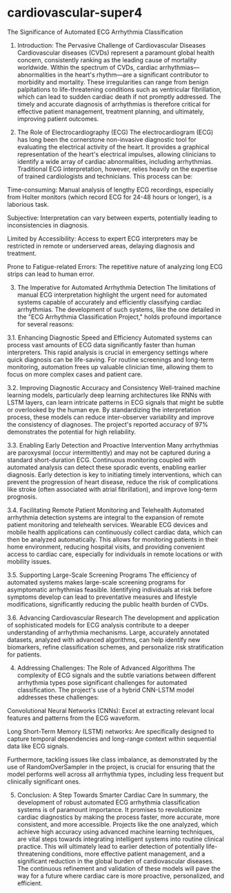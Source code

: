 # cardiovascular-super4
The Significance of Automated ECG Arrhythmia Classification
1. Introduction: The Pervasive Challenge of Cardiovascular Diseases
Cardiovascular diseases (CVDs) represent a paramount global health concern, consistently ranking as the leading cause of mortality worldwide. Within the spectrum of CVDs, cardiac arrhythmias—abnormalities in the heart's rhythm—are a significant contributor to morbidity and mortality. These irregularities can range from benign palpitations to life-threatening conditions such as ventricular fibrillation, which can lead to sudden cardiac death if not promptly addressed. The timely and accurate diagnosis of arrhythmias is therefore critical for effective patient management, treatment planning, and ultimately, improving patient outcomes.

2. The Role of Electrocardiography (ECG)
The electrocardiogram (ECG) has long been the cornerstone non-invasive diagnostic tool for evaluating the electrical activity of the heart. It provides a graphical representation of the heart's electrical impulses, allowing clinicians to identify a wide array of cardiac abnormalities, including arrhythmias. Traditional ECG interpretation, however, relies heavily on the expertise of trained cardiologists and technicians. This process can be:

Time-consuming: Manual analysis of lengthy ECG recordings, especially from Holter monitors (which record ECG for 24-48 hours or longer), is a laborious task.

Subjective: Interpretation can vary between experts, potentially leading to inconsistencies in diagnosis.

Limited by Accessibility: Access to expert ECG interpreters may be restricted in remote or underserved areas, delaying diagnosis and treatment.

Prone to Fatigue-related Errors: The repetitive nature of analyzing long ECG strips can lead to human error.

3. The Imperative for Automated Arrhythmia Detection
The limitations of manual ECG interpretation highlight the urgent need for automated systems capable of accurately and efficiently classifying cardiac arrhythmias. The development of such systems, like the one detailed in the "ECG Arrhythmia Classification Project," holds profound importance for several reasons:

3.1. Enhancing Diagnostic Speed and Efficiency
Automated systems can process vast amounts of ECG data significantly faster than human interpreters. This rapid analysis is crucial in emergency settings where quick diagnosis can be life-saving. For routine screenings and long-term monitoring, automation frees up valuable clinician time, allowing them to focus on more complex cases and patient care.

3.2. Improving Diagnostic Accuracy and Consistency
Well-trained machine learning models, particularly deep learning architectures like RNNs with LSTM layers, can learn intricate patterns in ECG signals that might be subtle or overlooked by the human eye. By standardizing the interpretation process, these models can reduce inter-observer variability and improve the consistency of diagnoses. The project's reported accuracy of 97% demonstrates the potential for high reliability.

3.3. Enabling Early Detection and Proactive Intervention
Many arrhythmias are paroxysmal (occur intermittently) and may not be captured during a standard short-duration ECG. Continuous monitoring coupled with automated analysis can detect these sporadic events, enabling earlier diagnosis. Early detection is key to initiating timely interventions, which can prevent the progression of heart disease, reduce the risk of complications like stroke (often associated with atrial fibrillation), and improve long-term prognosis.

3.4. Facilitating Remote Patient Monitoring and Telehealth
Automated arrhythmia detection systems are integral to the expansion of remote patient monitoring and telehealth services. Wearable ECG devices and mobile health applications can continuously collect cardiac data, which can then be analyzed automatically. This allows for monitoring patients in their home environment, reducing hospital visits, and providing convenient access to cardiac care, especially for individuals in remote locations or with mobility issues.

3.5. Supporting Large-Scale Screening Programs
The efficiency of automated systems makes large-scale screening programs for asymptomatic arrhythmias feasible. Identifying individuals at risk before symptoms develop can lead to preventative measures and lifestyle modifications, significantly reducing the public health burden of CVDs.

3.6. Advancing Cardiovascular Research
The development and application of sophisticated models for ECG analysis contribute to a deeper understanding of arrhythmia mechanisms. Large, accurately annotated datasets, analyzed with advanced algorithms, can help identify new biomarkers, refine classification schemes, and personalize risk stratification for patients.

4. Addressing Challenges: The Role of Advanced Algorithms
The complexity of ECG signals and the subtle variations between different arrhythmia types pose significant challenges for automated classification. The project's use of a hybrid CNN-LSTM model addresses these challenges:

Convolutional Neural Networks (CNNs): Excel at extracting relevant local features and patterns from the ECG waveform.

Long Short-Term Memory (LSTM) networks: Are specifically designed to capture temporal dependencies and long-range context within sequential data like ECG signals.

Furthermore, tackling issues like class imbalance, as demonstrated by the use of RandomOverSampler in the project, is crucial for ensuring that the model performs well across all arrhythmia types, including less frequent but clinically significant ones.

5. Conclusion: A Step Towards Smarter Cardiac Care
In summary, the development of robust automated ECG arrhythmia classification systems is of paramount importance. It promises to revolutionize cardiac diagnostics by making the process faster, more accurate, more consistent, and more accessible. Projects like the one analyzed, which achieve high accuracy using advanced machine learning techniques, are vital steps towards integrating intelligent systems into routine clinical practice. This will ultimately lead to earlier detection of potentially life-threatening conditions, more effective patient management, and a significant reduction in the global burden of cardiovascular diseases. The continuous refinement and validation of these models will pave the way for a future where cardiac care is more proactive, personalized, and efficient.
